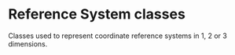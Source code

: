 Reference System classes
========================

Classes used to represent coordinate reference systems in 1, 2 or 3 dimensions.

